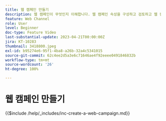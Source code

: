```yaml
---
title: 웹 캠페인 만들기
description: 웹 캠페인이 무엇인지 이해합니다. 웹 캠페인 속성을 구성하고 검토하고 웹 캠페인을 게시하는 방법을 알아봅니다.
feature: Web Channel
role: User
level: Beginner
doc-type: Feature Video
last-substantial-update: 2023-04-21T00:00:00Z
jira: KT-10283
thumbnail: 3418800.jpeg
exl-id: b95274e6-95f1-4ba8-a26b-32a4c5341015
source-git-commit: 62c4ee2d5a3e6c71646ae4f92eeee0491846832b
workflow-type: tm+mt
source-wordcount: '26'
ht-degree: 100%

---
```


# 웹 캠페인 만들기

{{$include /help/_includes/inc-create-a-web-campaign.md}}
